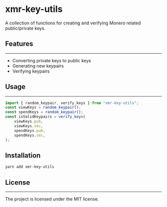 # xmr-key-utils

A collection of functions for creating and verifying Monero related public/private keys.

## Features

---

-   Converting private keys to public keys
-   Generating new keypairs
-   Verifying keypairs

## Usage

---

```ts
import { random_keypair, verify_keys } from "xmr-key-utils";
const viewKeys = random_keypair();
const spendKeys = random_keypair();
const isValidKeypairs = verify_keys(
	viewKeys.pub,
	viewKeys.sec,
	spendKeys.pub,
	spendKeys.sec,
);
```

## Installation

```sh
yarn add xmr-key-utils
```

## License

---

The project is licensed under the MIT license.
